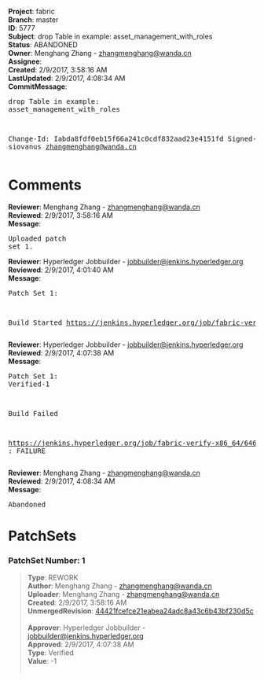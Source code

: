 <strong>Project</strong>: fabric<br><strong>Branch</strong>: master<br><strong>ID</strong>: 5777<br><strong>Subject</strong>: drop Table in example: asset_management_with_roles<br><strong>Status</strong>: ABANDONED<br><strong>Owner</strong>: Menghang Zhang - zhangmenghang@wanda.cn<br><strong>Assignee</strong>:<br><strong>Created</strong>: 2/9/2017, 3:58:16 AM<br><strong>LastUpdated</strong>: 2/9/2017, 4:08:34 AM<br><strong>CommitMessage</strong>:<br><pre>drop Table in example: asset_management_with_roles

Change-Id: Iabda8fdf0eb15f66a241c0cdf832aad23e4151fd
Signed-off-by: siovanus <zhangmenghang@wanda.cn>
</pre><h1>Comments</h1><strong>Reviewer</strong>: Menghang Zhang - zhangmenghang@wanda.cn<br><strong>Reviewed</strong>: 2/9/2017, 3:58:16 AM<br><strong>Message</strong>: <pre>Uploaded patch set 1.</pre><strong>Reviewer</strong>: Hyperledger Jobbuilder - jobbuilder@jenkins.hyperledger.org<br><strong>Reviewed</strong>: 2/9/2017, 4:01:40 AM<br><strong>Message</strong>: <pre>Patch Set 1:

Build Started https://jenkins.hyperledger.org/job/fabric-verify-x86_64/6464/</pre><strong>Reviewer</strong>: Hyperledger Jobbuilder - jobbuilder@jenkins.hyperledger.org<br><strong>Reviewed</strong>: 2/9/2017, 4:07:38 AM<br><strong>Message</strong>: <pre>Patch Set 1: Verified-1

Build Failed 

https://jenkins.hyperledger.org/job/fabric-verify-x86_64/6464/ : FAILURE</pre><strong>Reviewer</strong>: Menghang Zhang - zhangmenghang@wanda.cn<br><strong>Reviewed</strong>: 2/9/2017, 4:08:34 AM<br><strong>Message</strong>: <pre>Abandoned</pre><h1>PatchSets</h1><h3>PatchSet Number: 1</h3><blockquote><strong>Type</strong>: REWORK<br><strong>Author</strong>: Menghang Zhang - zhangmenghang@wanda.cn<br><strong>Uploader</strong>: Menghang Zhang - zhangmenghang@wanda.cn<br><strong>Created</strong>: 2/9/2017, 3:58:16 AM<br><strong>UnmergedRevision</strong>: [44421fcefce21eabea24adc8a43c6b43bf230d5c](https://github.com/hyperledger-gerrit-archive/fabric/commit/44421fcefce21eabea24adc8a43c6b43bf230d5c)<br><br><strong>Approver</strong>: Hyperledger Jobbuilder - jobbuilder@jenkins.hyperledger.org<br><strong>Approved</strong>: 2/9/2017, 4:07:38 AM<br><strong>Type</strong>: Verified<br><strong>Value</strong>: -1<br><br></blockquote>